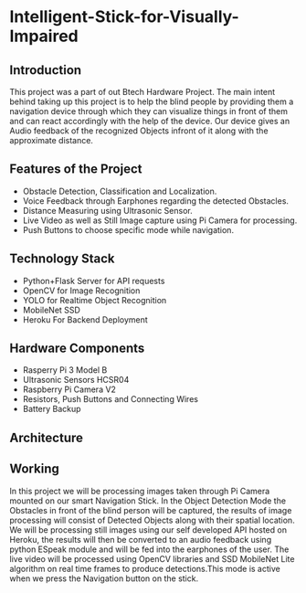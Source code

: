 # Intelligent-Stick-for-Visually-Impaired
## Introduction
This project was a part of out Btech Hardware Project. The main intent behind taking up this project is to help the blind 
people by providing them a navigation device through which they can visualize things in front of them and
can react accordingly with the help of the device. Our device gives an Audio feedback of the recognized Objects infront of it along 
with the approximate distance.

## Features of the Project
* Obstacle Detection, Classification and Localization.
* Voice Feedback through Earphones regarding the detected Obstacles.
* Distance Measuring using Ultrasonic Sensor.
* Live Video as well as Still Image capture using Pi Camera for processing.
* Push Buttons to choose specific mode while navigation.
## Technology Stack
* Python+Flask Server for API requests
* OpenCV for Image Recognition
* YOLO for Realtime Object Recognition
* MobileNet SSD 
* Heroku For Backend Deployment
## Hardware Components
* Rasperry Pi 3 Model B
* Ultrasonic Sensors HCSR04
* Raspberry Pi Camera V2
* Resistors, Push Buttons and Connecting Wires
* Battery Backup
## Architecture

## Working
In this project we will be processing images taken through Pi Camera mounted on our
smart Navigation Stick. In the Object Detection Mode the Obstacles in front of the
blind person will be captured, the results of image processing will consist of Detected
Objects along with their spatial location. We will be processing still images using our
self developed API hosted on Heroku, the results will then be converted to an
audio feedback using python ESpeak module and will be fed into the earphones of the
user. The live video will be processed using OpenCV libraries and SSD MobileNet
Lite algorithm on real time frames to produce detections.This mode is active when we
press the Navigation button on the stick.


